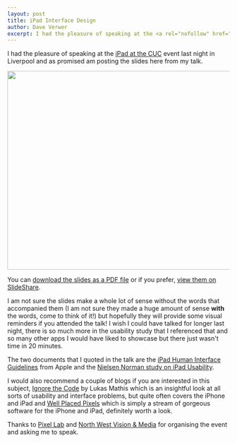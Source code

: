 ```yaml
--- 
layout: post
title: iPad Interface Design
author: Dave Verwer
excerpt: I had the pleasure of speaking at the <a rel="nofollow" href="http://ipadliverpool.eventbrite.com/">iPad at the CUC</a> event last night in Liverpool and as promised am posting the slides here from my talk. I am not sure the slides make a whole lot of sense without the words that accompanied them but hopefully they will provide some visual reminders if you attended the talk. I wish I could have talked for longer last night, there is so much more in the usability study that I referenced that and so many other apps I would have liked to showcase but there just wasn't time in 20 minutes.
---
```

I had the pleasure of speaking at the <a rel="nofollow" href="http://ipadliverpool.eventbrite.com/">iPad at the CUC</a> event last night in Liverpool and as promised am posting the slides here from my talk.

<a href="http://shinydev.s3.amazonaws.com/blog-files/ipad-interface-design-slides.pdf"><img src="http://shinydev.s3.amazonaws.com/blog-files/ipad-interface-design-slides.png" width="600" height="450" /></a>

You can <a href="http://shinydev.s3.amazonaws.com/blog-files/ipad-interface-design-slides.pdf">download the slides as a PDF file</a> or if you prefer, <a href="http://www.slideshare.net/daveverwer/ipad-interface-design">view them on SlideShare</a>.

I am not sure the slides make a whole lot of sense without the words that accompanied them (I am not sure they made a huge amount of sense <strong>with</strong> the words, come to think of it!) but hopefully they will provide some visual reminders if you attended the talk! I wish I could have talked for longer last night, there is so much more in the usability study that I referenced that and so many other apps I would have liked to showcase but there just wasn't time in 20 minutes.

The two documents that I quoted in the talk are the <a rel="nofollow" href="http://developer.apple.com/iphone/library/documentation/General/Conceptual/iPadHIG/Introduction/Introduction.html">iPad Human Interface Guidelines</a> from Apple and the <a rel="nofollow" href="http://www.nngroup.com/reports/mobile/ipad/">Nielsen Norman study on iPad Usability</a>.

I would also recommend a couple of blogs if you are interested in this subject, <a rel="nofollow" href="http://ignorethecode.net/blog/">Ignore the Code</a> by Lukas Mathis which is an insightful look at all sorts of usability and interface problems, but quite often covers the iPhone and iPad and <a rel="nofollow" href="http://wellplacedpixels.com/">Well Placed Pixels</a> which is simply a stream of gorgeous software for the iPhone and iPad, definitely worth a look.

Thanks to <a rel="nofollow" href="http://pixel-lab.co.uk/">Pixel Lab</a> and <a href="http://www.visionandmedia.co.uk/">North West Vision &amp; Media</a> for organising the event and asking me to speak.
